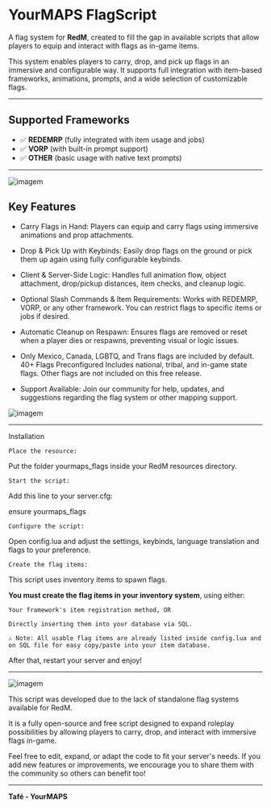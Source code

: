 # YourMAPS FlagScript

A flag system for **RedM**, created to fill the gap in available scripts that allow players to equip and interact with flags as in-game items.

This system enables players to carry, drop, and pick up flags in an immersive and configurable way. 
It supports full integration with item-based frameworks, animations, prompts, and a wide selection of customizable flags.

---

## Supported Frameworks

- ✅ **REDEMRP** (fully integrated with item usage and jobs)
- ✅ **VORP** (with built-in prompt support)
- ✅ **OTHER** (basic usage with native text prompts)

---
![imagem](https://github.com/user-attachments/assets/df41b58d-4426-4485-aaa7-026e5259950c)

## Key Features

- Carry Flags in Hand:
Players can equip and carry flags using immersive animations and prop attachments.

- Drop & Pick Up with Keybinds:
Easily drop flags on the ground or pick them up again using fully configurable keybinds.

- Client & Server-Side Logic:
Handles full animation flow, object attachment, drop/pickup distances, item checks, and cleanup logic.

- Optional Slash Commands & Item Requirements:
Works with REDEMRP, VORP, or any other framework. You can restrict flags to specific items or jobs if desired.

- Automatic Cleanup on Respawn:
Ensures flags are removed or reset when a player dies or respawns, preventing visual or logic issues.

- Only Mexico, Canada, LGBTQ, and Trans flags are included by default. 40+ Flags Preconfigured
Includes national, tribal, and in-game state flags. Other flags are not included on this free release.

- Support Available:
Join our community for help, updates, and suggestions regarding the flag system or other mapping support.

![imagem](https://github.com/user-attachments/assets/31dde33b-d76a-48bb-be80-94f0de7b60df)

---

Installation

    Place the resource:

Put the folder yourmaps_flags inside your RedM resources directory.

    Start the script:

Add this line to your server.cfg:

 ensure yourmaps_flags

    Configure the script:

Open config.lua and adjust the settings, keybinds, language translation and flags to your preference.

    Create the flag items:

This script uses inventory items to spawn flags.

**You must create the flag items in your inventory system**, using either:

    Your framework's item registration method, OR

    Directly inserting them into your database via SQL.

    ⚠️ Note: All usable flag items are already listed inside config.lua and on SQL file for easy copy/paste into your item database.

After that, restart your server and enjoy! 

---

![imagem](https://github.com/user-attachments/assets/27960af6-3c6b-42e5-9230-5e153ca96f91)


This script was developed due to the lack of standalone flag systems available for RedM.

It is a fully open-source and free script designed to expand roleplay possibilities by allowing players to carry, drop, and interact with immersive flags in-game.

Feel free to edit, expand, or adapt the code to fit your server's needs.
If you add new features or improvements, we encourage you to share them with the community so others can benefit too!

---

**Tafé - YourMAPS**   

